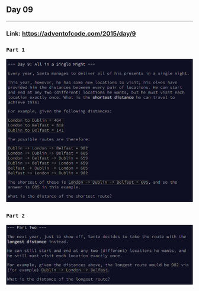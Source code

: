 ## Day 09
___

### Link: https://adventofcode.com/2015/day/9

### `Part 1`
![img.png](part1.png)

### `Part 2`
![img_1.png](part2.png)